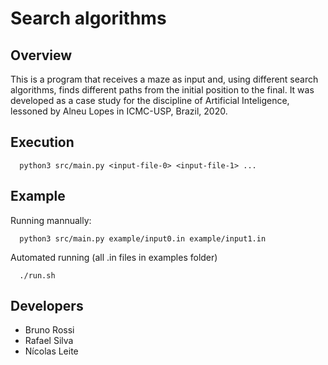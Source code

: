 # Search algorithms

## Overview
  This is a program that receives a maze as input and, using different search algorithms, finds different paths from the initial position to the final. It was developed as a case study for the discipline of Artificial Inteligence, lessoned by Alneu Lopes in ICMC-USP, Brazil, 2020.

## Execution
```
  python3 src/main.py <input-file-0> <input-file-1> ... 
```

## Example
  Running mannually:
```
  python3 src/main.py example/input0.in example/input1.in
```
  Automated running (all .in files in examples folder)
```
  ./run.sh
```

## Developers
 * Bruno Rossi
 * Rafael Silva
 * Nícolas Leite
